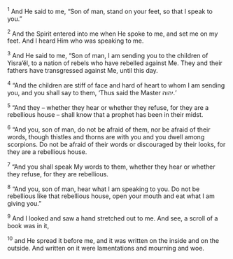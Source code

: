 <sup>1</sup> And He said to me, “Son of man, stand on your feet, so that I speak to you.”

<sup>2</sup> And the Spirit entered into me when He spoke to me, and set me on my feet. And I heard Him who was speaking to me.

<sup>3</sup> And He said to me, “Son of man, I am sending you to the children of Yisra’ĕl, to a nation of rebels who have rebelled against Me. They and their fathers have transgressed against Me, until this day.

<sup>4</sup> “And the children are stiff of face and hard of heart to whom I am sending you, and you shall say to them, ‘Thus said the Master יהוה.’

<sup>5</sup> “And they – whether they hear or whether they refuse, for they are a rebellious house – shall know that a prophet has been in their midst.

<sup>6</sup> “And you, son of man, do not be afraid of them, nor be afraid of their words, though thistles and thorns are with you and you dwell among scorpions. Do not be afraid of their words or discouraged by their looks, for they are a rebellious house.

<sup>7</sup> “And you shall speak My words to them, whether they hear or whether they refuse, for they are rebellious.

<sup>8</sup> “And you, son of man, hear what I am speaking to you. Do not be rebellious like that rebellious house, open your mouth and eat what I am giving you.”

<sup>9</sup> And I looked and saw a hand stretched out to me. And see, a scroll of a book was in it,

<sup>10</sup> and He spread it before me, and it was written on the inside and on the outside. And written on it were lamentations and mourning and woe.

